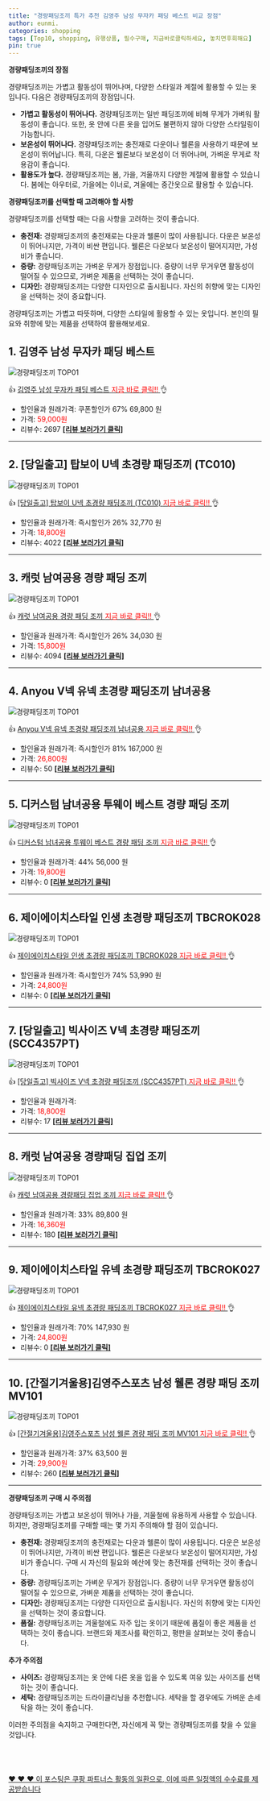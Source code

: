```yaml
---
title: "경량패딩조끼 특가 추천 김영주 남성 무자카 패딩 베스트 비교 장점"
author: eunmi.
categories: shopping
tags: [Top10, shopping, 유행상품, 필수구매, 지금바로클릭하세요, 놓치면후회해요]
pin: true
---
```

**경량패딩조끼의 장점**

경량패딩조끼는 가볍고 활동성이 뛰어나며, 다양한 스타일과 계절에 활용할 수 있는 옷입니다. 다음은 경량패딩조끼의 장점입니다.

* **가볍고 활동성이 뛰어나다.** 경량패딩조끼는 일반 패딩조끼에 비해 무게가 가벼워 활동성이 좋습니다. 또한, 옷 안에 다른 옷을 입어도 불편하지 않아 다양한 스타일링이 가능합니다.
* **보온성이 뛰어나다.** 경량패딩조끼는 충전재로 다운이나 웰론을 사용하기 때문에 보온성이 뛰어납니다. 특히, 다운은 웰론보다 보온성이 더 뛰어나며, 가벼운 무게로 착용감이 좋습니다.
* **활용도가 높다.** 경량패딩조끼는 봄, 가을, 겨울까지 다양한 계절에 활용할 수 있습니다. 봄에는 아우터로, 가을에는 이너로, 겨울에는 중간옷으로 활용할 수 있습니다.

**경량패딩조끼를 선택할 때 고려해야 할 사항**

경량패딩조끼를 선택할 때는 다음 사항을 고려하는 것이 좋습니다.

* **충전재:** 경량패딩조끼의 충전재로는 다운과 웰론이 많이 사용됩니다. 다운은 보온성이 뛰어나지만, 가격이 비싼 편입니다. 웰론은 다운보다 보온성이 떨어지지만, 가성비가 좋습니다.
* **중량:** 경량패딩조끼는 가벼운 무게가 장점입니다. 중량이 너무 무거우면 활동성이 떨어질 수 있으므로, 가벼운 제품을 선택하는 것이 좋습니다.
* **디자인:** 경량패딩조끼는 다양한 디자인으로 출시됩니다. 자신의 취향에 맞는 디자인을 선택하는 것이 중요합니다.

경량패딩조끼는 가볍고 따뜻하며, 다양한 스타일에 활용할 수 있는 옷입니다. 본인의 필요와 취향에 맞는 제품을 선택하여 활용해보세요.

   

## 1. 김영주 남성 무자카 패딩 베스트

![경량패딩조끼 TOP01](https://thumbnail8.coupangcdn.com/thumbnails/remote/230x230ex/image/vendor_inventory/9f7e/4df50d27fb044d3c9fc6cdcb9cba09aa0bef40551cbef017b69e8f4d4f66.jpg)


👍 [김영주 남성 무자카 패딩 베스트 <font color=red> 지금 바로 클릭!! </font> ](https://link.coupang.com/re/AFFSDP?lptag=AF3617701&subid=GithubCoopas&pageKey=6825551785&traceid=V0-153&itemId=16190378568&vendorItemId=83385543280) 👌 


- 할인율과 원래가격: 쿠폰할인가 67%  69,800   원
- 가격: <span style='color:red'>59,000원</span>
- 리뷰수: 2697  [**[리뷰 보러가기 클릭]**](https://link.coupang.com/re/AFFSDP?lptag=AF3617701&subid=GithubCoopas&pageKey=6825551785&traceid=V0-153&itemId=16190378568&vendorItemId=83385543280)

---


   

## 2. [당일출고] 탑보이 U넥 초경량 패딩조끼 (TC010)

![경량패딩조끼 TOP01](https://thumbnail10.coupangcdn.com/thumbnails/remote/230x230ex/image/vendor_inventory/a923/fef86558279831c8d485c3e24eae9083295e5ae227fa31e2bd20a362456c.jpg)


👍 [[당일출고] 탑보이 U넥 초경량 패딩조끼 (TC010) <font color=red> 지금 바로 클릭!! </font> ](https://link.coupang.com/re/AFFSDP?lptag=AF3617701&subid=GithubCoopas&pageKey=6874863422&traceid=V0-153&itemId=16458458791&vendorItemId=4017498981) 👌 


- 할인율과 원래가격: 즉시할인가 26%  32,770   원
- 가격: <span style='color:red'>18,800원</span>
- 리뷰수: 4022  [**[리뷰 보러가기 클릭]**](https://link.coupang.com/re/AFFSDP?lptag=AF3617701&subid=GithubCoopas&pageKey=6874863422&traceid=V0-153&itemId=16458458791&vendorItemId=4017498981)

---


   

## 3. 캐럿 남여공용 경량 패딩 조끼

![경량패딩조끼 TOP01](https://thumbnail10.coupangcdn.com/thumbnails/remote/230x230ex/image/retail/images/2552868744964818-25aec9b7-13a1-46f2-9e85-aa1beec8785c.jpg)


👍 [캐럿 남여공용 경량 패딩 조끼 <font color=red> 지금 바로 클릭!! </font> ](https://link.coupang.com/re/AFFSDP?lptag=AF3617701&subid=GithubCoopas&pageKey=2111547273&traceid=V0-153&itemId=3586763411&vendorItemId=71572558401) 👌 


- 할인율과 원래가격: 즉시할인가 26%  34,030   원
- 가격: <span style='color:red'>15,800원</span>
- 리뷰수: 4094  [**[리뷰 보러가기 클릭]**](https://link.coupang.com/re/AFFSDP?lptag=AF3617701&subid=GithubCoopas&pageKey=2111547273&traceid=V0-153&itemId=3586763411&vendorItemId=71572558401)

---


   

## 4. Anyou V넥 유넥 초경량 패딩조끼 남녀공용

![경량패딩조끼 TOP01](https://thumbnail8.coupangcdn.com/thumbnails/remote/230x230ex/image/vendor_inventory/95c9/f97f42cc2cd249515772bceed48bd3f778087b0c1d3eceddcce2a88a4f19.jpg)


👍 [Anyou V넥 유넥 초경량 패딩조끼 남녀공용 <font color=red> 지금 바로 클릭!! </font> ](https://link.coupang.com/re/AFFSDP?lptag=AF3617701&subid=GithubCoopas&pageKey=7655392637&traceid=V0-153&itemId=20380281306&vendorItemId=87463468758) 👌 


- 할인율과 원래가격: 즉시할인가 81%  167,000   원
- 가격: <span style='color:red'>26,800원</span>
- 리뷰수: 50  [**[리뷰 보러가기 클릭]**](https://link.coupang.com/re/AFFSDP?lptag=AF3617701&subid=GithubCoopas&pageKey=7655392637&traceid=V0-153&itemId=20380281306&vendorItemId=87463468758)

---


   

## 5. 디커스텀 남녀공용 투웨이 베스트 경량 패딩 조끼

![경량패딩조끼 TOP01](https://thumbnail9.coupangcdn.com/thumbnails/remote/230x230ex/image/vendor_inventory/7c14/884ecfdce57a1d1bf0808f1104f2f924c65641b7de02367413df4b7d5dd0.jpg)


👍 [디커스텀 남녀공용 투웨이 베스트 경량 패딩 조끼 <font color=red> 지금 바로 클릭!! </font> ](https://link.coupang.com/re/AFFSDP?lptag=AF3617701&subid=GithubCoopas&pageKey=6778089835&traceid=V0-153&itemId=15931987058&vendorItemId=83189120978) 👌 


- 할인율과 원래가격: 44%  56,000   원
- 가격: <span style='color:red'>19,800원</span>
- 리뷰수: 0  [**[리뷰 보러가기 클릭]**](https://link.coupang.com/re/AFFSDP?lptag=AF3617701&subid=GithubCoopas&pageKey=6778089835&traceid=V0-153&itemId=15931987058&vendorItemId=83189120978)

---


   

## 6. 제이에이치스타일 인생 초경량 패딩조끼 TBCROK028

![경량패딩조끼 TOP01](https://thumbnail7.coupangcdn.com/thumbnails/remote/230x230ex/image/retail/images/8576704418579877-b167e706-a189-442c-a148-0a56bd5b6016.jpg)


👍 [제이에이치스타일 인생 초경량 패딩조끼 TBCROK028 <font color=red> 지금 바로 클릭!! </font> ](https://link.coupang.com/re/AFFSDP?lptag=AF3617701&subid=GithubCoopas&pageKey=256607308&traceid=V0-153&itemId=805915795&vendorItemId=71004639534) 👌 


- 할인율과 원래가격: 즉시할인가 74%  53,990   원
- 가격: <span style='color:red'>24,800원</span>
- 리뷰수: 0  [**[리뷰 보러가기 클릭]**](https://link.coupang.com/re/AFFSDP?lptag=AF3617701&subid=GithubCoopas&pageKey=256607308&traceid=V0-153&itemId=805915795&vendorItemId=71004639534)

---


   

## 7. [당일출고] 빅사이즈 V넥 초경량 패딩조끼 (SCC4357PT)

![경량패딩조끼 TOP01](https://thumbnail8.coupangcdn.com/thumbnails/remote/230x230ex/image/vendor_inventory/5061/90cdc27950d82ed3f42500b9b2ba5e7915f84db280564cd6fb9aa82f2d56.jpg)


👍 [[당일출고] 빅사이즈 V넥 초경량 패딩조끼 (SCC4357PT) <font color=red> 지금 바로 클릭!! </font> ](https://link.coupang.com/re/AFFSDP?lptag=AF3617701&subid=GithubCoopas&pageKey=7518941758&traceid=V0-153&itemId=19716579123&vendorItemId=3368172505) 👌 


- 할인율과 원래가격: 
- 가격: <span style='color:red'>18,800원</span>
- 리뷰수: 17  [**[리뷰 보러가기 클릭]**](https://link.coupang.com/re/AFFSDP?lptag=AF3617701&subid=GithubCoopas&pageKey=7518941758&traceid=V0-153&itemId=19716579123&vendorItemId=3368172505)

---


   

## 8. 캐럿 남여공용 경량패딩 집업 조끼

![경량패딩조끼 TOP01](https://thumbnail7.coupangcdn.com/thumbnails/remote/230x230ex/image/retail/images/2702307560147551-beb7b755-e30e-446b-9cd7-d589f1d3a799.jpg)


👍 [캐럿 남여공용 경량패딩 집업 조끼 <font color=red> 지금 바로 클릭!! </font> ](https://link.coupang.com/re/AFFSDP?lptag=AF3617701&subid=GithubCoopas&pageKey=5924645135&traceid=V0-153&itemId=10510535873&vendorItemId=77792176989) 👌 


- 할인율과 원래가격: 33%  89,800   원
- 가격: <span style='color:red'>16,360원</span>
- 리뷰수: 180  [**[리뷰 보러가기 클릭]**](https://link.coupang.com/re/AFFSDP?lptag=AF3617701&subid=GithubCoopas&pageKey=5924645135&traceid=V0-153&itemId=10510535873&vendorItemId=77792176989)

---


   

## 9. 제이에이치스타일 유넥 초경량 패딩조끼 TBCROK027

![경량패딩조끼 TOP01](https://thumbnail7.coupangcdn.com/thumbnails/remote/230x230ex/image/retail/images/8575917410940667-12bf0084-a705-4def-9107-010cfb0b80d6.jpg)


👍 [제이에이치스타일 유넥 초경량 패딩조끼 TBCROK027 <font color=red> 지금 바로 클릭!! </font> ](https://link.coupang.com/re/AFFSDP?lptag=AF3617701&subid=GithubCoopas&pageKey=1101049515&traceid=V0-153&itemId=3994298130&vendorItemId=71982005027) 👌 


- 할인율과 원래가격: 70%  147,930   원
- 가격: <span style='color:red'>24,800원</span>
- 리뷰수: 0  [**[리뷰 보러가기 클릭]**](https://link.coupang.com/re/AFFSDP?lptag=AF3617701&subid=GithubCoopas&pageKey=1101049515&traceid=V0-153&itemId=3994298130&vendorItemId=71982005027)

---


   

## 10. [간절기겨울용]김영주스포츠 남성 웰론 경량 패딩 조끼 MV101

![경량패딩조끼 TOP01](https://thumbnail7.coupangcdn.com/thumbnails/remote/230x230ex/image/vendor_inventory/7cd8/723c7cb045175e3d704ba5def7d073a59c4502ea32039adac47b7bace707.jpg)


👍 [[간절기겨울용]김영주스포츠 남성 웰론 경량 패딩 조끼 MV101 <font color=red> 지금 바로 클릭!! </font> ](https://link.coupang.com/re/AFFSDP?lptag=AF3617701&subid=GithubCoopas&pageKey=7572616712&traceid=V0-153&itemId=19974182038&vendorItemId=86716251476) 👌 


- 할인율과 원래가격: 37%  63,500   원
- 가격: <span style='color:red'>29,900원</span>
- 리뷰수: 260  [**[리뷰 보러가기 클릭]**](https://link.coupang.com/re/AFFSDP?lptag=AF3617701&subid=GithubCoopas&pageKey=7572616712&traceid=V0-153&itemId=19974182038&vendorItemId=86716251476)

---
**경량패딩조끼 구매 시 주의점**

경량패딩조끼는 가볍고 보온성이 뛰어나 가을, 겨울철에 유용하게 사용할 수 있습니다. 하지만, 경량패딩조끼를 구매할 때는 몇 가지 주의해야 할 점이 있습니다.

* **충전재:** 경량패딩조끼의 충전재로는 다운과 웰론이 많이 사용됩니다. 다운은 보온성이 뛰어나지만, 가격이 비싼 편입니다. 웰론은 다운보다 보온성이 떨어지지만, 가성비가 좋습니다. 구매 시 자신의 필요와 예산에 맞는 충전재를 선택하는 것이 좋습니다.
* **중량:** 경량패딩조끼는 가벼운 무게가 장점입니다. 중량이 너무 무거우면 활동성이 떨어질 수 있으므로, 가벼운 제품을 선택하는 것이 좋습니다.
* **디자인:** 경량패딩조끼는 다양한 디자인으로 출시됩니다. 자신의 취향에 맞는 디자인을 선택하는 것이 중요합니다.
* **품질:** 경량패딩조끼는 겨울철에도 자주 입는 옷이기 때문에 품질이 좋은 제품을 선택하는 것이 좋습니다. 브랜드와 제조사를 확인하고, 평판을 살펴보는 것이 좋습니다.

**추가 주의점**

* **사이즈:** 경량패딩조끼는 옷 안에 다른 옷을 입을 수 있도록 여유 있는 사이즈를 선택하는 것이 좋습니다.
* **세탁:** 경량패딩조끼는 드라이클리닝을 추천합니다. 세탁을 할 경우에도 가벼운 손세탁을 하는 것이 좋습니다.

이러한 주의점을 숙지하고 구매한다면, 자신에게 꼭 맞는 경량패딩조끼를 찾을 수 있을 것입니다.<br><br><br><br><br> [ ❤ ❤ ❤ 이 포스팅은 쿠팡 파트너스 활동의 일환으로, 이에 따른 일정액의 수수료를 제공받습니다](https://link.coupang.com/a/bcEFyh)